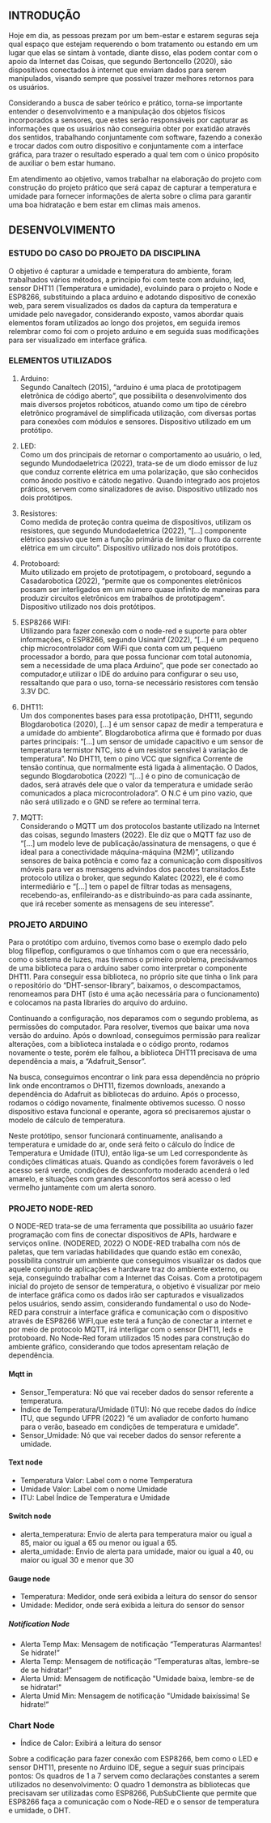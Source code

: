 ## INTRODUÇÃO
Hoje em dia, as pessoas prezam por um bem-estar e estarem seguras seja qual espaço que estejam requerendo o bom tratamento ou estando em um lugar que elas se sintam à vontade, diante disso, elas podem contar com o apoio da Internet das Coisas, que segundo Bertoncello (2020), são dispositivos conectados à internet que enviam dados para serem manipulados, visando sempre que possível trazer melhores retornos para os usuários.

Considerando a busca de saber teórico e prático, torna-se importante entender o desenvolvimento e a manipulação dos objetos físicos incorporados a sensores, que estes serão responsáveis por capturar as informações que os usuários não conseguiria obter por exatidão através dos sentidos, trabalhando conjuntamente com software, fazendo a conexão e trocar dados com outro dispositivo e conjuntamente com a interface gráfica, para trazer o resultado esperado a qual tem com o único propósito de auxiliar o bem estar humano.

Em atendimento ao objetivo, vamos trabalhar na elaboração do projeto com construção do projeto prático que será capaz de capturar a temperatura e umidade para fornecer informações de alerta sobre o clima para garantir uma boa hidratação e bem estar em climas mais amenos.

## DESENVOLVIMENTO
### ESTUDO DO CASO DO PROJETO DA DISCIPLINA
O objetivo é capturar a umidade e temperatura do ambiente, foram trabalhados vários métodos, a princípio foi com  teste com arduino, led, sensor DHT11 (Temperatura e umidade), evoluindo para o projeto o Node e ESP8266, substituindo a placa arduino e adotando dispositivo de conexão web, para serem visualizados os dados da captura da temperatura e umidade pelo navegador, considerando exposto, vamos abordar quais elementos foram utilizados ao longo dos projetos, em seguida iremos relembrar como foi com o projeto arduino e em seguida suas modificações para ser visualizado em interface gráfica.

### ELEMENTOS UTILIZADOS
1. Arduino: <br/>
Segundo Canaltech (2015), “arduíno é uma placa de prototipagem eletrônica de código aberto”, que possibilita o desenvolvimento dos mais diversos projetos robóticos, atuando como um tipo de cérebro eletrônico programável de simplificada utilização, com diversas portas para conexões com módulos e sensores. Dispositivo utilizado em um protótipo.

1. LED:<br/>
Como um dos principais de retornar o comportamento ao usuário, o led, segundo Mundodaeletrica (2022), trata-se de um diodo emissor de luz que conduz corrente elétrica em uma polarização, que são conhecidos como ânodo  positivo e cátodo negativo.  Quando integrado aos projetos práticos, servem como sinalizadores de aviso. Dispositivo utilizado nos dois protótipos.

1. Resistores:<br/>
Como medida de proteção contra queima de dispositivos, utilizam os resistores, que segundo Mundodaeletrica (2022), “[...] componente elétrico passivo que tem a função primária de limitar o fluxo da corrente elétrica em um circuito”. Dispositivo utilizado nos dois protótipos.

1. Protoboard:<br/>
Muito utilizado em projeto de prototipagem, o protoboard, segundo a Casadarobotica (2022), “permite que os componentes eletrônicos possam ser interligados em um número quase infinito de maneiras para produzir circuitos eletrônicos em trabalhos de prototipagem”. Dispositivo utilizado nos dois protótipos.

1. ESP8266 WIFI:<br/>
Utilizando para fazer conexão com o node-red e suporte para obter informações, o ESP8266, segundo Usinainf (2022), “[...] é um pequeno chip microcontrolador com WiFi que conta com um pequeno processador a bordo, para que possa funcionar com total autonomia, sem a necessidade de uma placa Arduino”, que pode ser conectado ao computador,e utilizar o IDE do arduino para configurar o seu uso, ressaltando que para o uso, torna-se necessário resistores com tensão 3.3V DC.

1. DHT11:<br/>
Um dos componentes bases para essa prototipação, DHT11, segundo Blogdarobotica (2020), [...] é um sensor capaz de medir a temperatura e a umidade do ambiente”. Blogdarobotica afirma que é formado por duas partes principais: “[...] um sensor de umidade capacitivo e um sensor de temperatura termistor NTC, isto é um resistor sensível à variação de temperatura”.
No DHT11, tem o pino VCC que significa Corrente de tensão contínua, que normalmente está ligada à alimentação. O Dados, segundo Blogdarobotica (2022) “[...] é o pino de comunicação de dados, será através dele que o valor da temperatura e umidade serão comunicados a placa microcontroladora”. O N.C é um pino vazio, que não será utilizado e o GND se refere ao terminal terra.

1. MQTT:<br/>
Considerando o MQTT um dos protocolos bastante utilizado na Internet das coisas, segundo Imasters (2022). Ele diz que o MQTT faz uso de “[...] um modelo leve de publicação/assinatura de mensagens, o que é ideal para a conectividade máquina-máquina (M2M)”, utilizando sensores de baixa potência e como faz a comunicação com dispositivos móveis para ver as mensagens advindos dos pacotes transitados.Este protocolo utiliza o broker, que segundo Kalatec (2022), ele é como intermediário e “[...] tem o papel de filtrar todas as mensagens, recebendo-as, enfileirando-as e distribuindo-as para cada assinante, que irá receber somente as mensagens de seu interesse”.

### PROJETO ARDUINO 

Para o protótipo  com arduino, tivemos como base o exemplo dado pelo blog filipeflop, configuramos o que tínhamos com o que era necessário, como o sistema de luzes, mas tivemos o primeiro problema, precisávamos de uma biblioteca para o arduino saber como interpretar o componente DHT11. Para conseguir essa biblioteca, no próprio site que tinha o link para o repositório do “DHT-sensor-library”, baixamos, o descompactamos, renomeamos para DHT (isto é uma ação necessária para o funcionamento) e colocamos na pasta libraries do arquivo do arduino.

Continuando a configuração, nos deparamos com o segundo problema, as permissões do computador.  Para resolver,  tivemos que baixar uma nova versão do arduino.
Após o download, conseguimos permissão para realizar alterações, com a biblioteca instalada e o código pronto, rodamos novamente o teste, porém ele falhou, a biblioteca DHT11 precisava de uma dependência a mais, a “Adafruit_Sensor”.

Na busca, conseguimos encontrar o link para essa dependência no próprio link onde encontramos o DHT11, fizemos downloads, anexando a dependência do Adafruit as bibliotecas do arduino. 
Após o processo, rodamos o código novamente, finalmente obtivemos sucesso. O nosso dispositivo estava funcional e operante, agora só precisaremos ajustar o modelo de cálculo de temperatura.

Neste protótipo,  sensor funcionará continuamente, analisando a temperatura e umidade do ar, onde será feito o cálculo do Índice de Temperatura e Umidade (ITU), então liga-se um Led correspondente às condições climáticas atuais.
Quando as condições forem favoráveis o led acesso será verde, condições de desconforto moderado acenderá o led amarelo, e situações com grandes desconfortos será acesso o led vermelho juntamente com um alerta sonoro.

### PROJETO NODE-RED

O NODE-RED trata-se de uma ferramenta que possibilita ao usuário fazer programação com fins de conectar dispositivos de APIs, hardware e serviços online. (NODERED, 2022)
O NODE-RED trabalha com nós de paletas, que tem variadas habilidades que quando estão em conexão, possibilita construir um ambiente que conseguimos visualizar os dados que aquele conjunto de aplicações e hardware traz do ambiente externo, ou seja, conseguindo trabalhar com a Internet das Coisas.
Com a prototipagem inicial do projeto de sensor de temperatura, o objetivo é visualizar por meio de interface gráfica como os dados irão ser capturados e visualizados pelos usuários, sendo assim, considerando fundamental o uso do Node-RED para construir a interface gráfica e comunicação com o dispositivo através de ESP8266 WIFI,que este terá a função de conectar a internet e por meio de protocolo MQTT, irá interligar com o sensor DHT11, leds e protoboard.
No Node-Red foram utilizados 15 nodes para construção do ambiente gráfico, considerando que todos apresentam relação de dependência. 

#### Mqtt in
- Sensor_Temperatura: Nó que vai receber dados do sensor referente a temperatura.
- Índice de Temperatura/Umidade (ITU): Nó que recebe dados do índice ITU, que segundo UFPR (2022) “é um avaliador de conforto humano para o verão, baseado em condições de temperatura e umidade”.    
- Sensor_Umidade: Nó que vai receber dados do sensor referente a umidade.   

#### Text node
- Temperatura Valor: Label com o nome Temperatura
- Umidade Valor: Label com o nome Umidade
- ITU: Label Índice de Temperatura e Umidade        

#### Switch node                                 
- alerta_temperatura:  Envio de alerta para temperatura maior ou igual a 85, maior ou igual a 65 ou menor ou igual a 65.
- alerta_umidade: Envio de alerta para umidade, maior ou igual a 40, ou maior ou igual 30 e menor que 30     

#### Gauge node
- Temperatura: Medidor, onde será exibida a leitura do sensor do sensor
- Umidade: Medidor, onde será exibida a leitura do sensor do sensor

##### Notification Node
- Alerta Temp Max: Mensagem de notificação “Temperaturas Alarmantes! Se hidrate!”
- Alerta Temp: Mensagem de notificação “Temperaturas altas, lembre-se de se hidratar!"
- Alerta Umid: Mensagem de notificação "Umidade baixa, lembre-se de se hidratar!"   
- Alerta Umid Min: Mensagem de notificação "Umidade baixíssima! Se hidrate!”

### Chart Node
- Índice de Calor: Exibirá a leitura do sensor

Sobre a codificação para fazer conexão com ESP8266, bem como o LED e sensor DHT11, presente no Arduino IDE, segue a seguir suas principais pontos:
Os quadros de 1 a 7 servem como declarações constantes a serem utilizados no desenvolvimento: 
O quadro 1 demonstra as bibliotecas que precisavam ser utilizadas como ESP8266, PubSubCliente que permite que ESP8266 faça a comunicação com o Node-RED e o sensor de temperatura e umidade, o DHT.
```C

```


